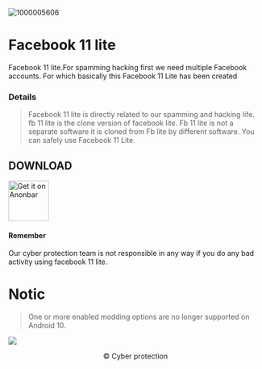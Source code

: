 ![1000005606](https://github.com/infocp/Fb-11-lite/assets/158504182/d78957c9-4f83-4b90-bc29-5f7dd843f593)
# Facebook 11 lite
Facebook 11 lite.For spamming hacking first we need multiple Facebook accounts. For which basically this Facebook 11 Lite has been created
### Details 
> Facebook 11 lite is directly related to our spamming and hacking life. fb 11 lite is the clone version of facebook lite. Fb 11 lite is not a separate software it is cloned from Fb lite by different software. You can safely use Facebook 11 Lite. 

## DOWNLOAD
<!-- Click the download button to download latest release app. -->
[<img src="https://freepngimg.com/thumb/download_now_button/25800-4-download-now-button-blue.png"
     alt="Get it on Anonbar"
     height="80">](https://anonbar.blogspot.com/2024/04/update-version-facebook-11-lite.html)
<!-- BEGIN LATEST DOWNLOAD BUTTON -->

#### Remember
Our cyber ​​protection team is not responsible in any way if you do any bad activity using facebook 11 lite.
# Notic 
> One or more enabled modding options are no longer supported on Android 10.
> 
![](https://komarev.com/ghpvc/?username=your-github-username&label=Total+download)
 <div align="center">
© Cyber protection
